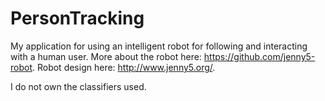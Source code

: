 # PersonTracking

My application for using an intelligent robot for following and interacting with a human user.
More about the robot here: https://github.com/jenny5-robot.
Robot design here: http://www.jenny5.org/.

I do not own the classifiers used.
